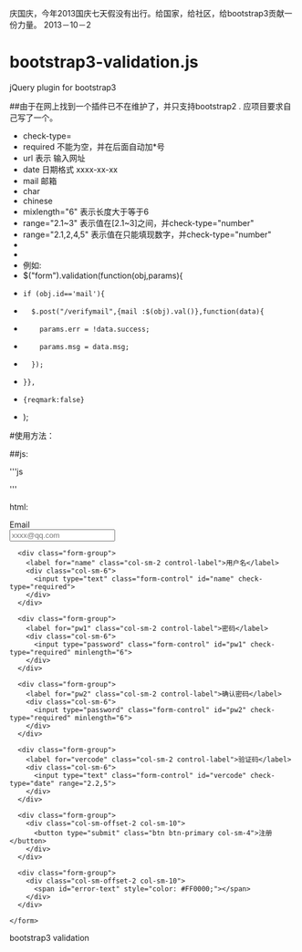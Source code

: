 庆国庆，今年2013国庆七天假没有出行。给国家，给社区，给bootstrap3贡献一份力量。 2013－10－2

bootstrap3-validation.js
========================

jQuery plugin for bootstrap3

##由于在网上找到一个插件已不在维护了，并只支持bootstrap2 . 应项目要求自己写了一个。


 * check-type=
 *    required 不能为空，并在后面自动加*号
 *    url  表示 输入网址
 *    date 日期格式 xxxx-xx-xx
 *    mail 邮箱
 *    char
 *    chinese 
 * mixlength="6" 表示长度大于等于6
 * range="2.1~3"   表示值在[2.1~3]之间，并check-type="number"
 * range="2.1,2,4,5"   表示值在只能填现数字，并check-type="number" 
 *
 *
 * 例如:
 * $("form").validation(function(obj,params){
 *     if (obj.id=='mail'){
 *       $.post("/verifymail",{mail :$(obj).val()},function(data){
 *         params.err = !data.success;
 *         params.msg = data.msg;
 *       });
 *     }},
 *     {reqmark:false}
 *   );


#使用方法：

##js:

'''js
<script type="text/javascript">
 $(function(){
   //1. 简单写法：
   $("form").validation();
   $("button[type='submit']").on('click',function(event){
     // 2.最后要调用 valid()方法。
     if ($("form").valid()==false){
       $("#error-text").text("error!");
       return false;
     }
   })  })
</script>
'''


html:
  <form class="form-horizontal"  action="#" role="form">
      <div class="form-group">
        <label for="mail" class="col-sm-2 control-label">Email</label>
        <div class="col-sm-6">
          <input type="text" class="form-control" id="mail" placeholder="xxxx@qq.com" check-type="mail required">
        </div>
      </div>

      <div class="form-group">
        <label for="name" class="col-sm-2 control-label">用户名</label>
        <div class="col-sm-6">
          <input type="text" class="form-control" id="name" check-type="required">
        </div>
      </div>

      <div class="form-group">
        <label for="pw1" class="col-sm-2 control-label">密码</label>
        <div class="col-sm-6">
          <input type="password" class="form-control" id="pw1" check-type="required" minlength="6">
        </div>
      </div>

      <div class="form-group">
        <label for="pw2" class="col-sm-2 control-label">确认密码</label>
        <div class="col-sm-6">
          <input type="password" class="form-control" id="pw2" check-type="required" minlength="6">
        </div>
      </div>  

      <div class="form-group">
        <label for="vercode" class="col-sm-2 control-label">验证码</label>
        <div class="col-sm-6">
          <input type="text" class="form-control" id="vercode" check-type="date" range="2.2,5">
        </div>
      </div>  

      <div class="form-group">
        <div class="col-sm-offset-2 col-sm-10">
          <button type="submit" class="btn btn-primary col-sm-4">注册</button>
        </div>
      </div>

      <div class="form-group">
        <div class="col-sm-offset-2 col-sm-10">
          <span id="error-text" style="color: #FF0000;"></span>
        </div>
      </div>

    </form>


bootstrap3 validation
